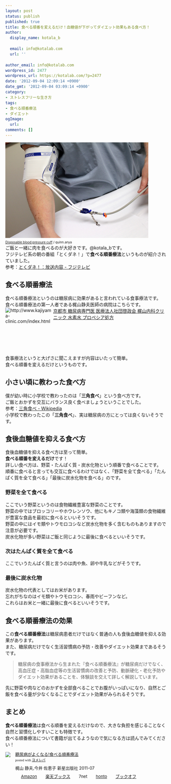 ```yaml
---
layout: post
status: publish
published: true
title: 食べる順番を変えるだけ！血糖値が下がってダイエット効果もある食べ方！
author:
  display_name: kotala_b

  email: info@kotalab.com
  url: ''

author_email: info@kotalab.com
wordpress_id: 2477
wordpress_url: https://kotalab.com/?p=2477
date: '2012-09-04 12:09:14 +0900'
date_gmt: '2012-09-04 03:09:14 +0900'
category:
- ストレスフリーな生き方
tags:
- 食べる順番療法
- ダイエット
ogImage:
  url:
comments: []
---
```

<p><a href="/wp-content/uploads/health.jpg" target="_blank"><img src="/wp-content/uploads/health.jpg" alt="" title="health" width="448" height="298" class="alignnone size-full wp-image-1111" /></a><br />
<span style="font-size:10px;"><a href="https://www.flickr.com/photos/quinnanya/5645559731/" target="_blank">Disposable blood pressure cuff</a> / quinn.anya</span><br />
ご飯と一緒に肉を食べるのが大好きです。@kotala_bです。<br />
フジテレビ系の朝の番組「とくダネ！」で<strong>食べる順番療法</strong>というものが紹介されていました。<br />
参考：<a href="http://blog.fujitv.co.jp/tokudane/E20120903001.html" target="_blank">とくダネ！：放送内容 - フジテレビ</a><br />
</p>
<!--more-->
<h2>食べる順番療法</h2>
<p>食べる順番療法というのは糖尿病に効果があると言われている食事療法です。<br />
食べる順番療法の第一人者である梶山静夫医師の病院はこちらです。<br />
<a href="http://www.kajiyama-clinic.com/index.html" target="_blank"><img src="https://capture.heartrails.com/150x130?http://www.kajiyama-clinic.com/index.html" alt="http://www.kajiyama-clinic.com/index.html" width="150" height="130" align="left" /></a><a href="http://www.kajiyama-clinic.com/index.html" target="_blank">京都市 糖尿病専門医 医療法人社団啓政会 梶山内科クリニック 水素水 プロペシア処方</a><br style="clear:both;" /><br />
食事療法というと大げさに聞こえますが内容はいたって簡単。<br />
食べる順番を変えるだけというものです。</p>
<h2>小さい頃に教わった食べ方</h2>
<p>僕が幼い時に小学校で教わったのは「<strong>三角食べ</strong>」という食べ方です。<br />
ご飯とおかずを交互にバランス良く食べましょうということでした。<br />
参考：<a href="https://ja.wikipedia.org/wiki/%E4%B8%89%E8%A7%92%E9%A3%9F%E3%81%B9" target="_blank">三角食べ - Wikipedia</a><br />
小学校で教わったこの「<strong>三角食べ</strong>」、実は糖尿病の方にとっては良くないそうです。</p>
<h2>食後血糖値を抑える食べ方</h2>
<p>食後血糖値を抑える食べ方は至って簡単。<br />
<strong>食べる順番を変えるだけ</strong>です！<br />
詳しい食べ方は、野菜・たんぱく質・炭水化物という順番で食べることです。<br />
順番に食べると言っても交互に食べるわけではなく、「野菜を全て食べる」「たんぱく質を全て食べる」「最後に炭水化物を食べる」のです。</p>
<h3>野菜を全て食べる</h3>
<p>ここでいう野菜というのは食物繊維豊富な野菜のことです。<br />
野菜の中ではブロッコリーやホウレンソウ、他にもキノコ類や海藻類の食物繊維が豊富な食品を最初に食べるといいそうです。<br />
野菜の中にはイモ類やトウモロコシなど炭水化物を多く含むものもありますので注意が必要です。<br />
炭水化物が多い野菜はご飯と同じように最後に食べるといいそうです。</p>
<h3>次はたんぱく質を全て食べる</h3>
<p>ここでいうたんぱく質と言うのは肉や魚、卵や牛乳などがそうです。</p>
<h3>最後に炭水化物</h3>
<p>炭水化物の代表としてはお米があります。<br />
忘れがちなのはイモ類やトウモロコシ、春雨やビーフンなど。<br />
これらはお米と一緒に最後に食べるといいそうです。</p>
<h2>食べる順番療法の効果</h2>
<p>この<strong>食べる順番療法</strong>は糖尿病患者だけではなく普通の人も食後血糖値を抑える効果があります。<br />
また、糖尿病だけでなく生活習慣病の予防・改善やダイエット効果まであるそうです。</p>
<blockquote><p>糖尿病の食事療法から生まれた『食べる順番療法』が糖尿病だけでなく、高血圧症・高脂血症等の生活習慣病の改善と予防、動脈硬化・老化予防やダイエット効果があることを、体験談を交えて詳しく解説しています。</p></blockquote>
<p>先に野菜や肉などのおかずを全部食べることでお腹がいっぱいになり、自然とご飯を食べる量が少なくなることでダイエット効果がみられるそうです。</p>
<h2>まとめ</h2>
<p><strong>食べる順番療法</strong>は食べる順番を変えるだけなので、大きな負担を感じることなく自然と習慣化しやすいことも特徴です。<br />
食べる順番療法について書籍が出てるようなので気になる方は読んでみてください！</p>
<div class="booklink-box" style="text-align:left;padding-bottom:20px;font-size:small;/zoom: 1;overflow: hidden;">
<div class="booklink-image" style="float:left;margin:0 15px 10px 0;"><a href="https://www.amazon.co.jp/exec/obidos/asin/4405092087/same-22/" name="booklink" rel="nofollow" target="_blank"><img src="https://images-fe.ssl-images-amazon.com/images/I/41zunR8dTML._SL160_.jpg" style="border: none;" /></a></div>
<div class="booklink-info" style="line-height:120%;/zoom: 1;overflow: hidden;">
<div class="booklink-name" style="margin-bottom:10px;line-height:120%"><a href="https://www.amazon.co.jp/exec/obidos/asin/4405092087/same-22/" rel="nofollow" name="booklink" target="_blank">糖尿病がよくなる!食べる順番療法</a>
<div class="booklink-powered-date" style="font-size:8pt;margin-top:5px;font-family:verdana;line-height:120%">posted with <a href="https://yomereba.com" target="_blank">ヨメレバ</a></div>
</div>
<div class="booklink-detail" style="margin-bottom:5px;">梶山 静夫,今井 佐恵子 新星出版社 2011-07    </div>
<div class="booklink-link2" style="margin-top:10px;">
<div class="shoplinkamazon" style="display:inline;margin-right:5px;background: url('https://img.yomereba.com/tam_y.gif') 0 0 no-repeat;padding: 2px 0 2px 18px;white-space: nowrap;"><a href="https://www.amazon.co.jp/exec/obidos/asin/4405092087/same-22/" rel="nofollow" target="_blank" title="アマゾン" >Amazon</a></div>
<div class="shoplinkrakuten" style="display:inline;margin-right:5px;background: url('https://img.yomereba.com/tam_y.gif') 0 -50px no-repeat;padding: 2px 0 2px 18px;white-space: nowrap;"><a href="https://hb.afl.rakuten.co.jp/hgc/0fa7afc8.bbfc196a.0fa7afc9.d56c38f1/?pc=http%3A%2F%2Fbooks.rakuten.co.jp%2Frb%2F11218198%2F%3Fscid%3Daf_ich_link_urltxt%26m%3Dhttp%3A%2F%2Fm.rakuten.co.jp%2Fev%2Fbook%2F" rel="nofollow" target="_blank" title="楽天ブックス" >楽天ブックス</a></div>
<div class="shoplinkseven" style="display:inline;margin-right:5px;background: url('https://img.yomereba.com/tam_y.gif') 0 -100px no-repeat;padding: 2px 0 2px 18px;white-space: nowrap;"><span class="removed_link" title="click.linksynergy.com/fs-bin/click?id=d2yYUp776R4&amp;subid=&amp;offerid=197738.1&amp;type=10&amp;tmpid=1787&amp;RD_PARM1=http%253A%252F%252Fwww.7netshopping.jp%252Fbooks%252Fsearch_result%252F%253Fctgy%253Dbooks%2526code%253D4405092087">7net</span></div>
<div class="shoplinkbk1" style="display:inline;margin-right:5px;background: url('https://img.yomereba.com/tam_y.gif') 0 -150px no-repeat;padding: 2px 0 2px 18px;white-space: nowrap;"><a href="https://ck.jp.ap.valuecommerce.com/servlet/referral?sid=2967684&pid=881104827&vc_url=http%3A%2F%2Fhonto.jp%2Fnetstore%2Fsearch_021_104405092087.html%3Fsrchf%3D1%26srchGnrNm%3D1" target="_blank" title="bk1" >honto</a></div>
<div class="shoplinkbookoff" style="display:inline;margin-right:5px;background: url('https://img.yomereba.com/tam_y.gif') 0 -200px no-repeat;padding: 2px 0 2px 18px;white-space: nowrap;"><a href="https://click.linksynergy.com/fs-bin/click?id=d2yYUp776R4&subid=&offerid=169505.1&type=10&tmpid=3677&RD_PARM1=http%253A%252F%252Fwww.bookoffonline.co.jp%252Fdisplay%252FL001%252Cbg%253D12%252Cq%253D9784405092082" rel="nofollow" target="_blank" title="ブックオフオンライン" >ブックオフ</a></div>
</div>
</div>
<div class="booklink-footer" style="clear: left"></div>
</div>
